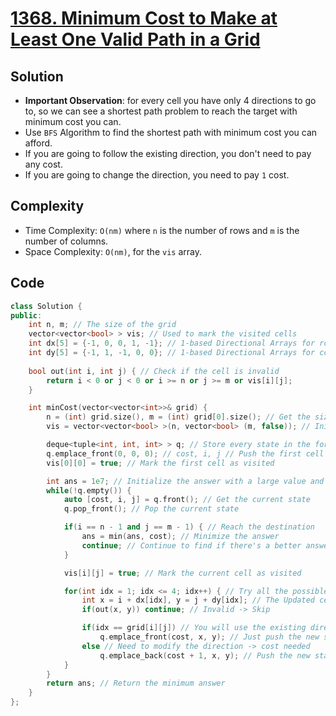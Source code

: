 # [1368. Minimum Cost to Make at Least One Valid Path in a Grid](https://leetcode.com/problems/minimum-cost-to-make-at-least-one-valid-path-in-a-grid/)

## Solution
- **Important Observation**: for every cell you have only 4 directions to go to, so we can see a shortest path problem to reach the target with minimum cost you can.
- Use `BFS` Algorithm to find the shortest path with minimum cost you can afford.
- If you are going to follow the existing direction, you don't need to pay any cost.
- If you are going to change the direction, you need to pay `1` cost.
## Complexity
- Time Complexity: `O(nm)` where `n` is the number of rows and `m` is the number of columns.
- Space Complexity: `O(nm)`, for the `vis` array.
## Code
```cpp
class Solution {
public:
    int n, m; // The size of the grid
    vector<vector<bool> > vis; // Used to mark the visited cells
    int dx[5] = {-1, 0, 0, 1, -1}; // 1-based Directional Arrays for rows
    int dy[5] = {-1, 1, -1, 0, 0}; // 1-based Directional Arrays for columns
    
    bool out(int i, int j) { // Check if the cell is invalid
        return i < 0 or j < 0 or i >= n or j >= m or vis[i][j];
    }

    int minCost(vector<vector<int>>& grid) {
        n = (int) grid.size(), m = (int) grid[0].size(); // Get the size 
        vis = vector<vector<bool> >(n, vector<bool> (m, false)); // Initialize the visited array

        deque<tuple<int, int, int> > q; // Store every state in the form of (cost, i, j)
        q.emplace_front(0, 0, 0); // cost, i, j // Push the first cell
        vis[0][0] = true; // Mark the first cell as visited

        int ans = 1e7; // Initialize the answer with a large value and minimize it
        while(!q.empty()) {
            auto [cost, i, j] = q.front(); // Get the current state
            q.pop_front(); // Pop the current state

            if(i == n - 1 and j == m - 1) { // Reach the destination
                ans = min(ans, cost); // Minimize the answer
                continue; // Continue to find if there's a better answer
            }

            vis[i][j] = true; // Mark the current cell as visited

            for(int idx = 1; idx <= 4; idx++) { // Try all the possible directions
                int x = i + dx[idx], y = j + dy[idx]; // The Updated cell
                if(out(x, y)) continue; // Invalid -> Skip

                if(idx == grid[i][j]) // You will use the existing direction -> no cost needed
                    q.emplace_front(cost, x, y); // Just push the new state
                else // Need to modify the direction -> cost needed
                    q.emplace_back(cost + 1, x, y); // Push the new state with cost + 1
            }
        }
        return ans; // Return the minimum answer
    }
};
```
